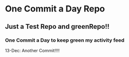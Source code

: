 # One Commit a Day Repo
## Just a Test Repo and greenRepo!!
### One Commit a Day to keep green my activity feed 

13-Dec: Another Commit!!!!